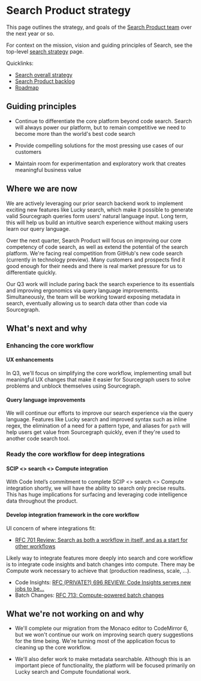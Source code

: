 # Search Product strategy

This page outlines the strategy, and goals of the [Search Product team](../../../departments/engineering/teams/search/product.md) over the next year or so.

For context on the mission, vision and guiding principles of Search, see the top-level [search strategy](index.md) page.

Quicklinks:

- [Search overall strategy](../index.md)
- [Search Product backlog](https://github.com/sourcegraph/sourcegraph/issues?q=is%3Aopen+is%3Aissue+label%3Ateam%2Fsearch-product/)
- [Roadmap](https://docs.google.com/document/d/1XNrbBtkS8_lsjKxV8zvNfb1sn1Ug9Zhc24LFLCOa-Ic/edit?usp=sharing)

## Guiding principles

- Continue to differentiate the core platform beyond code search. Search will always power our platform, but to remain competitive we need to become more than the world's best code search

- Provide compelling solutions for the most pressing use cases of our customers

- Maintain room for experimentation and exploratory work that creates meaningful business value

## Where we are now

We are actively leveraging our prior search backend work to implement exciting new features like Lucky search, which make it possible to generate valid Sourcegraph queries form users' natural language input. Long term, this will help us build an intuitive search experience without making users learn our query language.

Over the next quarter, Search Product will focus on improving our core competency of code search, as well as extend the potential of the search platform. We're facing real competition from GitHub's new code search (currently in technology preview). Many customers and prospects find it good enough for their needs and there is real market pressure for us to differentiate quickly.

Our Q3 work will include paring back the search experience to its essentials and improving ergonomics via query language improvements. Simultaneously, the team will be working toward exposing metadata in search, eventually allowing us to search data other than code via Sourcegraph.

## What's next and why

### Enhancing the core workflow

#### UX enhancements

In Q3, we'll focus on simplifying the core workflow, implementing small but meaningful UX changes that make it easier for Sourcegraph users to solve problems and unblock themselves using Sourcegraph.

#### Query language improvements

We will continue our efforts to improve our search experience via the query language. Features like Lucky search and improved syntax such as inline regex, the elimination of a need for a pattern type, and aliases for `path` will help users get value from Sourcegraph quickly, even if they're used to another code search tool.

### Ready the core workflow for deep integrations

#### SCIP <> search <> Compute integration

With Code Intel’s commitment to complete SCIP <> search <> Compute integration shortly, we will have the ability to search only precise results. This has huge implications for surfacing and leveraging code intelligence data throughout the product.

#### Develop integration framework in the core workflow

UI concern of where integrations fit:

- [RFC 701 Review: Search as both a workflow in itself, and as a start for other workflows](https://docs.google.com/document/d/1Np081Iuezi-ZCzEJT5VkJNBDKF-Po-Xbz4M5_QJLH2Y/edit#heading=h.trqab8y0kufp)

Likely way to integrate features more deeply into search and core workflow is to integrate code insights and batch changes into compute. There may be Compute work necessary to achieve that (production readiness, scale, …).

- Code Insights: [RFC (PRIVATE?) 696 REVIEW: Code Insights serves new jobs to be...](https://docs.google.com/document/u/0/d/1Vktm_9CtSoF8zjye5YwCrfaLm8srktf0fccbM-3bcOA/edit)
- Batch Changes: [RFC 713: Compute-powered batch changes](https://docs.google.com/document/u/0/d/1c9vGgSfh35HNzhPSMltgVkMA9B1NO4QF5GgZwFlt5Ys/edit)

## What we're not working on and why

- We'll complete our migration from the Monaco editor to CodeMirror 6, but we won't continue our work on improving search query suggestions for the time being. We're turning most of the application focus to cleaning up the core workflow.

- We'll also defer work to make metadata searchable. Although this is an important piece of functionality, the platform will be focused primarily on Lucky search and Compute foundational work.
